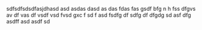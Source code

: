 sdfsdfsdsdfasjdhasd
asd
asdas
dasd
as
das
fdas
fas
gsdf
bfg
n
h fss
dfgvs
av df
vas
df
vsdf
vsd
fvsd
gxc
f  sd
f
asd fsdfg df sdfg df dfgdg sd asf dfg
 asdff 
 asd
  asdf
   sd
